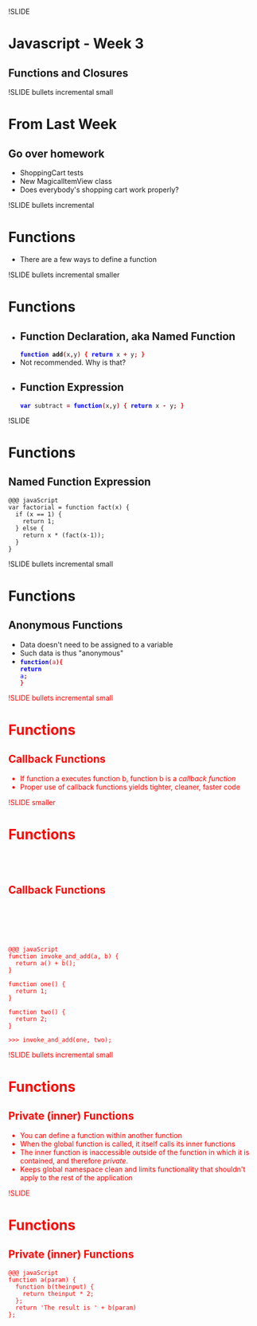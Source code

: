 !SLIDE 
# Javascript - Week 3 #

## Functions and Closures ##

!SLIDE bullets incremental small
# From Last Week #

## Go over homework ##
* ShoppingCart tests
* New MagicalItemView class
* Does everybody's shopping cart work properly?

!SLIDE bullets incremental
# Functions #

* There are a few ways to define a function

!SLIDE bullets incremental smaller
# Functions #

* <h2>Function Declaration, aka Named Function</h2>
  <code><b><font color="blue">function</font> add<font color="brown">(</font></b>x<b><font color="brown">,</font></b>y<b><font color="brown">)</font></b> <b><font color="red">{</font> <font color="blue">return</font></b> x <b><font color="brown">+</font></b> y<b><font color="brown">;</font><font color="red"> }</font></b></code><br>
* Not recommended. Why is that?
* <h2>Function Expression</h2>
  <code><b><font color="blue">var</font></b> subtract <b><font color="brown">=</font></b> <b><font color="blue">function</font></b><b><font color="brown">(</font></b>x<b><font color="brown">,</font></b>y<b><font color="brown">)</font></b> <b><font color="red">{</font> <font color="blue">return</font></b> x <b><font color="brown">-</font></b> y<b><font color="brown">;</font></b> <b><font color="red">}</font></b></code>

!SLIDE
# Functions #

## Named Function Expression ##
    @@@ javaScript
    var factorial = function fact(x) { 
      if (x == 1) {
        return 1;
      } else {
        return x * (fact(x-1));
      }
    }

!SLIDE bullets incremental small
# Functions #

## Anonymous Functions ##

* Data doesn't need to be assigned to a variable
* Such data is thus "anonymous"
* <code><b><font color="blue">function</color><font color="brown">(</color></b>a<b><font color="brown">)</color></b><b><font color="red">{</color> <font color="blue">return</color></b> a<b><font color="brown">;</color></b> <b><font color="red">}</color></b></code>
  
!SLIDE bullets incremental small
# Functions #

## Callback Functions ##

* If function a executes function b, function b is a <i>callback function</i>
* Proper use of callback functions yields tighter, cleaner, faster code

!SLIDE smaller
# Functions #
<br><br>
## Callback Functions ##
<br><br><br><br>

    @@@ javaScript
    function invoke_and_add(a, b) {
      return a() + b();
    }
    
    function one() {
      return 1;
    }
    
    function two() {
      return 2;
    }
    
    >>> invoke_and_add(one, two);

!SLIDE bullets incremental small
# Functions #

## Private (inner) Functions ##

* You can define a function within another function
* When the global function is called, it itself calls its inner functions
* The inner function is inaccessible outside of the function in which it is contained, and therefore <i>private</i>.
* Keeps global namespace clean and limits functionality that shouldn't apply to the rest of the application

!SLIDE
# Functions #

## Private (inner) Functions ##

    @@@ javaScript
    function a(param) {
      function b(theinput) {
        return theinput * 2;
      };
      return 'The result is ' + b(param)
    };